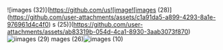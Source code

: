 ![images (32)](https://github.com/us![image![images (28)](https://github.com/user-attachments/assets/c1a91da5-a899-4293-8a1e-976961d4c4f0)
s (25)](https://github.com/user-attachments/assets/ab83319b-054d-4ca1-8930-3aab3073f870)![i![images (29)](https://github.com/user-attachments/assets/603750ab-7fe5-47ab-8148-be09edcdc672)
mages (26)](https://github.com/user-attachments/assets/61bf49d3-014d-4de9-85d6-19456223af61)![images (10)](https://github.com/user-attachments/assets/85170980-52cd-4192-8cf8-ec3047e16a6a)

